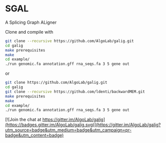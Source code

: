 # SGAL

A Splicing Graph ALigner

Clone and compile with
```bash
git clone --recursive https://github.com/AlgoLab/galig.git
cd galig
make prerequisites
make
cd example/
./run genomic.fa annotation.gff rna_seqs.fa 3 5 gene out
```
or
```bash
git clone https://github.com/AlgoLab/galig.git
cd galig
git clone --recursive https://github.com/ldenti/backwardMEM.git
make prerequisites
make
cd example/
./run genomic.fa annotation.gff rna_seqs.fa 3 5 gene out
```

[![Join the chat at https://gitter.im/AlgoLab/galig](https://badges.gitter.im/AlgoLab/galig.svg)](https://gitter.im/AlgoLab/galig?utm_source=badge&utm_medium=badge&utm_campaign=pr-badge&utm_content=badge)
